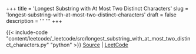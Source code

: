 +++
title = 'Longest Substring with At Most Two Distinct Characters'
slug = 'longest-substring-with-at-most-two-distinct-characters'
draft = false
description =  '''
'''
+++

{{< include-code "content/leetcode/_leetcode/src/longest_substring_with_at_most_two_distinct_characters.py" "python" >}}
[Source](https://github.com/grind-rip/leetcode/blob/master/src/longest_substring_with_at_most_two_distinct_characters.py) | [LeetCode](https://leetcode.com/problems/longest-substring-with-at-most-two-distinct-characters)
